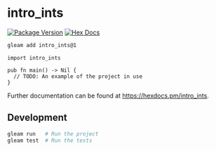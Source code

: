 # intro_ints

[![Package Version](https://img.shields.io/hexpm/v/intro_ints)](https://hex.pm/packages/intro_ints)
[![Hex Docs](https://img.shields.io/badge/hex-docs-ffaff3)](https://hexdocs.pm/intro_ints/)

```sh
gleam add intro_ints@1
```
```gleam
import intro_ints

pub fn main() -> Nil {
  // TODO: An example of the project in use
}
```

Further documentation can be found at <https://hexdocs.pm/intro_ints>.

## Development

```sh
gleam run   # Run the project
gleam test  # Run the tests
```
